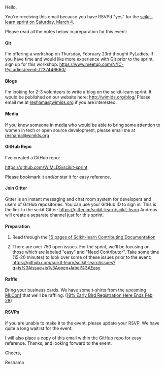 
Hello,

You're receiving this email because you have RSVPd "yes" for the [scikit-learn sprint on Saturday, March 4](https://www.meetup.com/NYC-Women-in-Machine-Learning-Data-Science/events/237123181/).

Please read all the notes below in preparation for this event:

#### Git

I'm offering a workshop on Thursday, February 23rd thought PyLadies.  If you have time and would like more experience with Git prior to the sprint, sign up for this workshop:  https://www.meetup.com/NYC-PyLadies/events/237446660/


#### Blogs

I'm looking for 2-3 volunteers to write a blog on the scikit-learn sprint.  It would be published on our website here:  http://wimlds.org/blog/
Please email me at reshama@wimlds.org if you are interested.  

#### Media

If you know someone in media who would be able to bring some attention to women in tech or open source development, please email me at reshama@wimlds.org

#### GitHub Repo

I've created a GitHub repo:

https://github.com/WiMLDS/scikit-sprint

Please bookmark it and/or star it for easy reference.

#### Join Gitter

Gitter is an instant messaging and chat room system for developers and users of GitHub repositories.  You can use your GitHub ID to sign in. 
This is the link to the scikit Gitter:  https://gitter.im/scikit-learn/scikit-learn
Andreas will create a separate channel just for this sprint.

#### Preparation

1.  Read through the [16 pages of Scikit-learn Contributing Documentation](http://scikit-learn.org/stable/developers/contributing.html)

2.  There are over 750 open issues.  For the sprint, we'll be focusing on those which are labeled "easy" and "Need Contributor".  Take some time (15-20 minutes) to look over some of these issues prior to the event:  https://github.com/scikit-learn/scikit-learn/issues?q=is%3Aissue+is%3Aopen+label%3AEasy

#### Raffle

Bring your business cards.  We have some t-shirts from the upcoming [MLConf](http://mlconf.com/events/new-york-city-ny-2/) that we'll be raffling.  ([18% Early Bird Registration Here Ends Feb 28](https://www.eventbrite.com/e/mlconf-nyc-2017-tickets-30087951874?discount=WiML18))


#### RSVPs

If you are unable to make it to the event, please update your RSVP.  We have quite a long waitlist for the event.

I will also place a copy of this email within the GitHub repo for easy reference.
Thanks, and looking forward to the event.

Cheers,

Reshama
